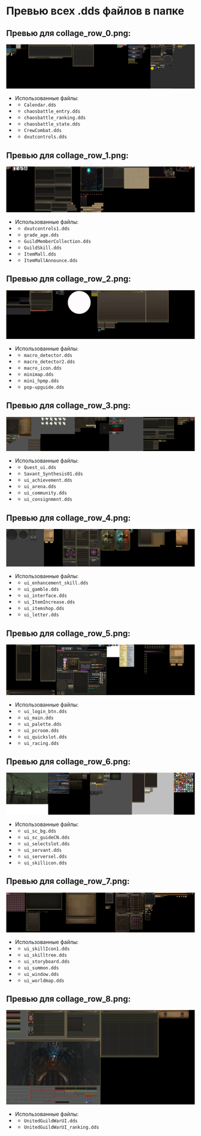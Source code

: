 # Превью всех .dds файлов в папке
## Превью для collage_row_0.png:
![collage_row_0.png](collage_row_0.png)
- Использованные файлы:
- - ``` Calendar.dds ```
- - ``` chaosbattle_entry.dds ```
- - ``` chaosbattle_ranking.dds ```
- - ``` chaosbattle_state.dds ```
- - ``` CrewCombat.dds ```
- - ``` dxutcontrols.dds ```
## Превью для collage_row_1.png:
![collage_row_1.png](collage_row_1.png)
- Использованные файлы:
- - ``` dxutcontrols1.dds ```
- - ``` grade_age.dds ```
- - ``` GuildMemberCollection.dds ```
- - ``` GuildSkill.dds ```
- - ``` ItemMall.dds ```
- - ``` ItemMallAnnounce.dds ```
## Превью для collage_row_2.png:
![collage_row_2.png](collage_row_2.png)
- Использованные файлы:
- - ``` macro_detector.dds ```
- - ``` macro_detector2.dds ```
- - ``` macro_icon.dds ```
- - ``` minimap.dds ```
- - ``` mini_hpmp.dds ```
- - ``` pop-upguide.dds ```
## Превью для collage_row_3.png:
![collage_row_3.png](collage_row_3.png)
- Использованные файлы:
- - ``` Quest_ui.dds ```
- - ``` Savant_Synthesis01.dds ```
- - ``` ui_achievement.dds ```
- - ``` ui_arena.dds ```
- - ``` ui_community.dds ```
- - ``` ui_consignment.dds ```
## Превью для collage_row_4.png:
![collage_row_4.png](collage_row_4.png)
- Использованные файлы:
- - ``` ui_enhancement_skill.dds ```
- - ``` ui_gamble.dds ```
- - ``` ui_interface.dds ```
- - ``` ui_ItemIncrease.dds ```
- - ``` ui_itemshop.dds ```
- - ``` ui_letter.dds ```
## Превью для collage_row_5.png:
![collage_row_5.png](collage_row_5.png)
- Использованные файлы:
- - ``` ui_login_btn.dds ```
- - ``` ui_main.dds ```
- - ``` ui_palette.dds ```
- - ``` ui_pcroom.dds ```
- - ``` ui_quickslot.dds ```
- - ``` ui_racing.dds ```
## Превью для collage_row_6.png:
![collage_row_6.png](collage_row_6.png)
- Использованные файлы:
- - ``` ui_sc_bg.dds ```
- - ``` ui_sc_guideCN.dds ```
- - ``` ui_selectslot.dds ```
- - ``` ui_servant.dds ```
- - ``` ui_serversel.dds ```
- - ``` ui_skillicon.dds ```
## Превью для collage_row_7.png:
![collage_row_7.png](collage_row_7.png)
- Использованные файлы:
- - ``` ui_skillIcon1.dds ```
- - ``` ui_skilltree.dds ```
- - ``` ui_storyboard.dds ```
- - ``` ui_summon.dds ```
- - ``` ui_window.dds ```
- - ``` ui_worldmap.dds ```
## Превью для collage_row_8.png:
![collage_row_8.png](collage_row_8.png)
- Использованные файлы:
- - ``` UnitedGuildWarUI.dds ```
- - ``` UnitedGuildWarUI_ranking.dds ```
